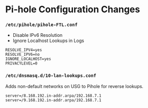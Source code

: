 # Pi-hole Configuration Changes

### `/etc/pihole/pihole-FTL.conf`

- Disable IPv6 Resolution
- Ignore Localhost Lookups in Logs

```
RESOLVE_IPV4=yes
RESOLVE_IPV6=no
IGNORE_LOCALHOST=yes
PRIVACYLEVEL=0
```

### `/etc/dnsmasq.d/10-lan-lookups.conf`

Adds non-default networks on USG to Pihole for reverse lookups.

```
server=/8.168.192.in-addr.arpa/192.168.7.1
server=/9.168.192.in-addr.arpa/192.168.7.1
```